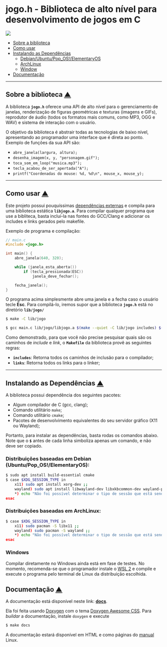 # jogo.h - Biblioteca de alto nível para desenvolvimento de jogos em C

<p align="left">
    <a href="https://syndelis.github.io/jogo.h" alt="Documentação">
    <img src="https://img.shields.io/static/v1?label=Docs&message=GitHub Pages&color=blue&style=for-the-badge&logo=gitbook" />
    </a>
</p>

- [Sobre a biblioteca](#sobre-a-biblioteca-)
- [Como usar](#como-usar-)
- [Instalando as Dependências](#instalando-as-dependências-)
    - [Debian/Ubuntu/Pop_OS!/ElementaryOS](#distribuições-baseadas-em-debian-ubuntupop_oselementaryos)
    - [ArchLinux](#distribuições-baseadas-em-archlinux)
    - [Window](#windows)
- [Documentação](#documentação-)

---

## Sobre a biblioteca [▲]

A biblioteca **`jogo.h`** oferece uma API de alto nível para o gerenciamento de
janelas, renderização de figuras geométricas e texturas (imagens e GIFs), 
reprodutor de áudio (todos os formatos mais comuns, como MP3, OGG e WAV) e
sistema de interação com o usuário.

O objetivo da biblioteca é abstrair todas as tecnologias de baixo nível,
apresentando ao programador uma interface que é direta ao ponto. Exemplo de
funções da sua API são:

- `abre_janela(largura, altura);`
- `desenha_imagem(x, y, "personagem.gif");`
- `toca_som_em_loop("musica.mp3");`
- `tecla_acabou_de_ser_apertada("A");`
- `printf("Coordenadas do mouse: %d, %d\n", mouse_x, mouse_y);`

---

## Como usar [▲]

Este projeto possui pouquíssimas
[dependências externas](#dependências-e-compilação) e compila para uma 
biblioteca estática **`libjogo.a`**. Para compilar qualquer programa que use a
bibliteca, basta incluí-la nas fontes do GCC/Clang e adicionar os includes e
links gerados pelo makefile.

Exemplo de programa e compilação:

```c
// main.c
#include <jogo.h>

int main() {
    abre_janela(640, 320);

    while (janela_esta_aberta())
        if (tecla_pressionada(ESC))
            janela_deve_fechar();

    fecha_janela();
}
```

O programa acima simplesmente abre uma janela e a fecha caso o usuário tecle
**Esc**. Para compilá-lo, iremos supor que a biblioteca **`jogo.h`** está no
diretório **`lib/jogo/`**

```sh
$ make -C lib/jogo

$ gcc main.c lib/jogo/libjogo.a $(make --quiet -C lib/jogo includes) $(make --quiet -C lib/jogo links)
```

Como demonstrado, para que você não precise pesquisar quais são os caminhos de 
*include* e *link*, o **`Makefile`** da biblioteca provê as seguintes regras:

- **`includes`**: Retorna todos os caminhos de inclusão para o compilador;
- **`links`**: Retorna todos os links para o linker;

---

## Instalando as Dependências [▲]

A biblioteca possui dependência dos seguintes pacotes:
- Algum compilador de C (gcc, clang);
- Comando utilitário `make`;
- Comando utilitário `cmake`;
- Pacotes de desenvolvimento equivalentes do seu servidor gráfico (X11 ou Wayland);

Portanto, para instalar as dependências, basta rodas os comandos abaixo. Note que o **`$`** antes de cada linha simboliza apenas um comando, e não deve ser copiado.

### Distribuições baseadas em Debian (Ubuntu/Pop_OS!/ElementaryOS):
```sh
$ sudo apt install build-essential cmake
$ case $XDG_SESSION_TYPE in
    x11) sudo apt install xorg-dev ;;
    wayland) sudo apt install libwayland-dev libxkbcommon-dev wayland-protocols extra-cmake-modules;;
    *) echo "Não foi possível determinar o tipo de sessão que está sendo usada" ;;
esac
```

### Distribuições baseadas em ArchLinux:
```sh
$ case $XDG_SESSION_TYPE in
    x11) sudo pacman -S libx11 ;;
    wayland) sudo pacman -S wayland ;;
    *) echo "Não foi possível determinar o tipo de sessão que está sendo usada" ;;
esac
```

### Windows

Compilar diretamente no Windows ainda está em fase de testes. No momento, recomenda-se que o programador instale o [WSL 2](https://aka.ms/wsl) e compile e execute o programa pelo terminal de Linux da distribuição escolhida.

## Documentação [▲]

A documentação está disponível neste link: **[docs]**.

Ela foi feita usando [Doxygen](https://doxygen.nl) com o tema
[Doxygen Awesome CSS](https://jothepro.github.io/doxygen-awesome-css/index.html). Para *buildar* a documentação, instale `doxygen` e execute

```sh
$ make docs
```

A documentação estará disponível em HTML e como páginas do
[manual](https://www.kernel.org/doc/man-pages/) Linux.

[▲]: #jogoh---biblioteca-de-alto-nível-para-desenvolvimento-de-jogos-em-c
[docs]: https://syndelis.github.com/jogo.h